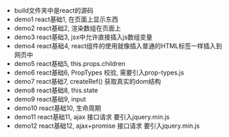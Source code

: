- build文件夹中是react的源码
- demo1  react基础1,  在页面上显示东西
- demo2  react基础2,  渲染数组在页面上
- demo3  react基础3,  jsx中允许直接插入js数组变量
- demo4  react基础4,  react组件的使用就像插入普通的HTML标签一样插入到网页中
- demo5  react基础5,  this.props.children
- demo6  react基础6,  PropTypes  校验, 需要引入prop-types.js
- demo7  react基础7,  createRef()  获取真实的dom结构
- demo8  react基础8,  this.state
- demo9  react基础9,  input
- demo10 react基础10, 生命周期
- demo11 react基础11, ajax 接口请求 要引入jquery.min.js
- demo12 react基础12, ajax+promise 接口请求 要引入jquery.min.js